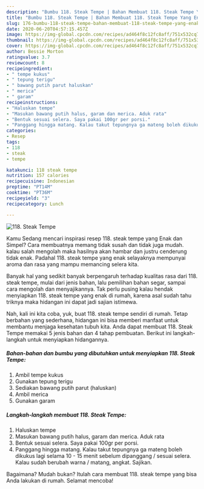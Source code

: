 ```yaml
---
description: "Bumbu 118. Steak Tempe | Bahan Membuat 118. Steak Tempe Yang Enak dan Simpel"
title: "Bumbu 118. Steak Tempe | Bahan Membuat 118. Steak Tempe Yang Enak dan Simpel"
slug: 176-bumbu-118-steak-tempe-bahan-membuat-118-steak-tempe-yang-enak-dan-simpel
date: 2020-06-20T04:57:15.457Z
image: https://img-global.cpcdn.com/recipes/ad464f8c12fc8aff/751x532cq70/118-steak-tempe-foto-resep-utama.jpg
thumbnail: https://img-global.cpcdn.com/recipes/ad464f8c12fc8aff/751x532cq70/118-steak-tempe-foto-resep-utama.jpg
cover: https://img-global.cpcdn.com/recipes/ad464f8c12fc8aff/751x532cq70/118-steak-tempe-foto-resep-utama.jpg
author: Bessie Morton
ratingvalue: 3.7
reviewcount: 8
recipeingredient:
- " tempe kukus"
- " tepung terigu"
- " bawang putih parut haluskan"
- " merica"
- " garam"
recipeinstructions:
- "Haluskan tempe"
- "Masukan bawang putih halus, garam dan merica. Aduk rata"
- "Bentuk sesuai selera. Saya pakai 100gr per porsi."
- "Panggang hingga matang. Kalau takut tepungnya ga mateng boleh dikukus lagi selama 10 - 15 menit sebelum dipanggang / sesuai selera. Kalau sudah berubah warna / matang, angkat. Sajikan."
categories:
- Resep
tags:
- 118
- steak
- tempe

katakunci: 118 steak tempe 
nutrition: 157 calories
recipecuisine: Indonesian
preptime: "PT14M"
cooktime: "PT36M"
recipeyield: "3"
recipecategory: Lunch

---
```



![118. Steak Tempe](https://img-global.cpcdn.com/recipes/ad464f8c12fc8aff/751x532cq70/118-steak-tempe-foto-resep-utama.jpg)

Kamu Sedang mencari inspirasi resep 118. steak tempe yang Enak dan Simpel? Cara membuatnya memang tidak susah dan tidak juga mudah. kalau salah mengolah maka hasilnya akan hambar dan justru cenderung tidak enak. Padahal 118. steak tempe yang enak selayaknya mempunyai aroma dan rasa yang mampu memancing selera kita.

Banyak hal yang sedikit banyak berpengaruh terhadap kualitas rasa dari 118. steak tempe, mulai dari jenis bahan, lalu pemilihan bahan segar, sampai cara mengolah dan menyajikannya. Tak perlu pusing kalau hendak menyiapkan 118. steak tempe yang enak di rumah, karena asal sudah tahu triknya maka hidangan ini dapat jadi sajian istimewa.




Nah, kali ini kita coba, yuk, buat 118. steak tempe sendiri di rumah. Tetap berbahan yang sederhana, hidangan ini bisa memberi manfaat untuk membantu menjaga kesehatan tubuh kita. Anda dapat membuat 118. Steak Tempe memakai 5 jenis bahan dan 4 tahap pembuatan. Berikut ini langkah-langkah untuk menyiapkan hidangannya.

<!--inarticleads1-->

##### Bahan-bahan dan bumbu yang dibutuhkan untuk menyiapkan 118. Steak Tempe:

1. Ambil  tempe kukus
1. Gunakan  tepung terigu
1. Sediakan  bawang putih parut (haluskan)
1. Ambil  merica
1. Gunakan  garam




<!--inarticleads2-->

##### Langkah-langkah membuat 118. Steak Tempe:

1. Haluskan tempe
1. Masukan bawang putih halus, garam dan merica. Aduk rata
1. Bentuk sesuai selera. Saya pakai 100gr per porsi.
1. Panggang hingga matang. Kalau takut tepungnya ga mateng boleh dikukus lagi selama 10 - 15 menit sebelum dipanggang / sesuai selera. Kalau sudah berubah warna / matang, angkat. Sajikan.




Bagaimana? Mudah bukan? Itulah cara membuat 118. steak tempe yang bisa Anda lakukan di rumah. Selamat mencoba!
